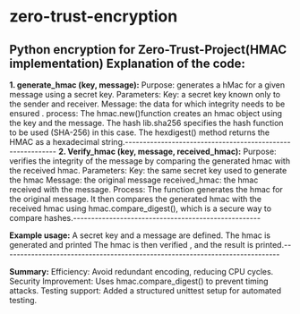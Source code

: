 # zero-trust-encryption
Python encryption for Zero-Trust-Project(HMAC implementation)
Explanation of the code:
---------------------------------------------------------------------------------
**1. generate_hmac (key, message):**
Purpose: generates a hMac for a given message using a secret key.
Parameters: 
Key: a secret key known only to the sender and receiver.
Message: the data for which integrity needs to be ensured .
process:
The hmac.new()function creates an hmac object using the key and the message.
The hash lib.sha256 specifies the hash function to be used (SHA-256) in this case.
The hexdigest() method returns the HMAC as a hexadecimal string.-----------------------------------------------------------
**2. Verify_hmac (key, message, received_hmac):**
Purpose: verifies the integrity of the message by comparing the generated hmac with the received hmac.
Parameters: 
Key: the same secret key used to generate the hmac
Message: the original message
received_hmac: the hmac received with the message.
Process:
The function generates the hmac for the original message.
It then compares the generated hmac with the received hmac using hmac.compare_digest(), which is a secure way to compare hashes.----------------------------------------------------

**Example usage:**
A secret key and a message are defined.
The hmac is generated and printed
The hmac is then verified , and the result is printed.-----------------------------------------------------------------------------

**Summary:**
Efficiency: Avoid redundant encoding, reducing CPU cycles.
Security Improvement: Uses hmac.compare_digest() to prevent timing attacks.
Testing support: Added a structured unittest setup for automated testing.
